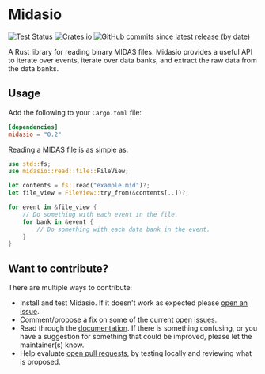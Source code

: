 # Midasio

[![Test Status](https://github.com/DJDuque/midasio/actions/workflows/rust.yml/badge.svg)](https://github.com/DJDuque/midasio/actions/workflows/rust.yml)
[![Crates.io](https://img.shields.io/crates/v/midasio?labelColor=383f47)](https://crates.io/crates/midasio)
[![GitHub commits since latest release (by date)](https://img.shields.io/github/commits-since/DJDuque/midasio/latest?labelColor=383f47)](https://github.com/DJDuque/midasio/commits/main)

A Rust library for reading binary MIDAS files. Midasio provides a useful API to
iterate over events, iterate over data banks, and extract the raw data from the
data banks.

## Usage

Add the following to your `Cargo.toml` file:
```toml
[dependencies]
midasio = "0.2"
```
Reading a MIDAS file is as simple as:
```rust
use std::fs;
use midasio::read::file::FileView;

let contents = fs::read("example.mid")?;
let file_view = FileView::try_from(&contents[..])?;

for event in &file_view {
    // Do something with each event in the file.
    for bank in &event {
        // Do something with each data bank in the event.
    }
}
```

## Want to contribute?

There are multiple ways to contribute:
- Install and test Midasio. If it doesn't work as expected please [open an
  issue](https://github.com/DJDuque/midasio/issues/new).
- Comment/propose a fix on some of the current [open 
issues](https://github.com/DJDuque/midasio/issues).
- Read through the [documentation](https://docs.rs/midasio). If there is 
  something confusing, or you have a suggestion for something that could be 
  improved, please let the maintainer(s) know.
- Help evaluate [open pull requests](https://github.com/DJDuque/midasio/pulls),
  by testing locally and reviewing what is proposed.
